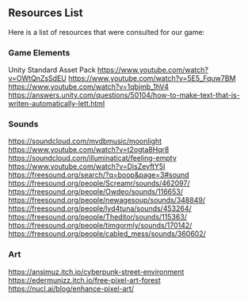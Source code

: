 ## Resources List
Here is a list of resources that were consulted for our game:

### Game Elements
Unity Standard Asset Pack
https://www.youtube.com/watch?v=OWtQnZsSdEU
https://www.youtube.com/watch?v=5E5_Fquw7BM
https://www.youtube.com/watch?v=1qbjmb_1hV4
https://answers.unity.com/questions/50104/how-to-make-text-that-is-writen-automatically-lett.html

### Sounds
https://soundcloud.com/mvdbmusic/moonlight
https://www.youtube.com/watch?v=t2ogta8Hqr8
https://soundcloud.com/illuminaticat/feeling-empty
https://www.youtube.com/watch?v=DisZeyftY5I
https://freesound.org/search/?q=boop&page=3#sound
https://freesound.org/people/Screamr/sounds/462097/
https://freesound.org/people/Owdeo/sounds/116653/
https://freesound.org/people/newagesoup/sounds/348849/
https://freesound.org/people/lyd4tuna/sounds/453264/
https://freesound.org/people/Theditor/sounds/115363/
https://freesound.org/people/timgormly/sounds/170142/
https://freesound.org/people/cabled_mess/sounds/360602/

### Art
https://ansimuz.itch.io/cyberpunk-street-environment
https://edermunizz.itch.io/free-pixel-art-forest
https://nucl.ai/blog/enhance-pixel-art/
